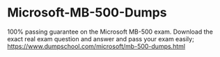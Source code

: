 # Microsoft-MB-500-Dumps
100% passing guarantee on the Microsoft MB-500 exam. Download the exact real exam question and answer and pass your exam easily; https://www.dumpschool.com/microsoft/mb-500-dumps.html
